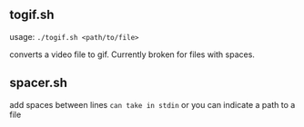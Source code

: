 ## togif.sh

usage: ``./togif.sh <path/to/file>``

converts a video file to gif. Currently broken for files with spaces.

## spacer.sh

add spaces between lines
``can take in stdin`` or you can indicate a path to a file
